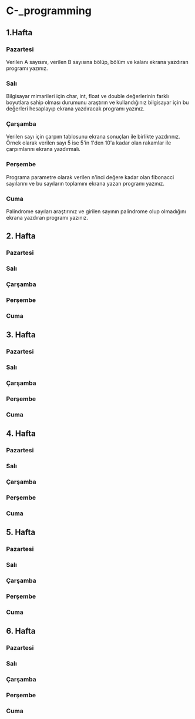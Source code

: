 # C-_programming
## 1.Hafta
### Pazartesi
Verilen A sayısını, verilen B sayısına bölüp, bölüm ve kalanı ekrana yazdıran programı yazınız.
### Salı
Bilgisayar mimarileri için char, int, float ve double değerlerinin farklı boyutlara sahip olması durumunu araştırın ve kullandığınız bilgisayar için bu değerleri hesaplayıp ekrana yazdıracak programı yazınız.
### Çarşamba
Verilen sayı için çarpım tablosunu ekrana sonuçları ile birlikte yazdırınız. Örnek olarak verilen sayı 5 ise 5'in 1'den 10'a kadar olan rakamlar ile çarpımlarını ekrana yazdırmalı.
### Perşembe
Programa parametre olarak verilen n'inci değere kadar olan fibonacci sayılarını ve bu sayıların toplamını ekrana yazan programı yazınız.
### Cuma
Palindrome sayıları araştırınız ve girilen sayının palindrome olup olmadığını ekrana yazdıran programı yazınız.
## 2. Hafta
### Pazartesi

### Salı

### Çarşamba

### Perşembe

### Cuma

## 3. Hafta
### Pazartesi

### Salı

### Çarşamba

### Perşembe

### Cuma

## 4. Hafta
### Pazartesi

### Salı

### Çarşamba

### Perşembe

### Cuma

## 5. Hafta
### Pazartesi

### Salı

### Çarşamba

### Perşembe

### Cuma

## 6. Hafta
### Pazartesi

### Salı

### Çarşamba

### Perşembe

### Cuma
